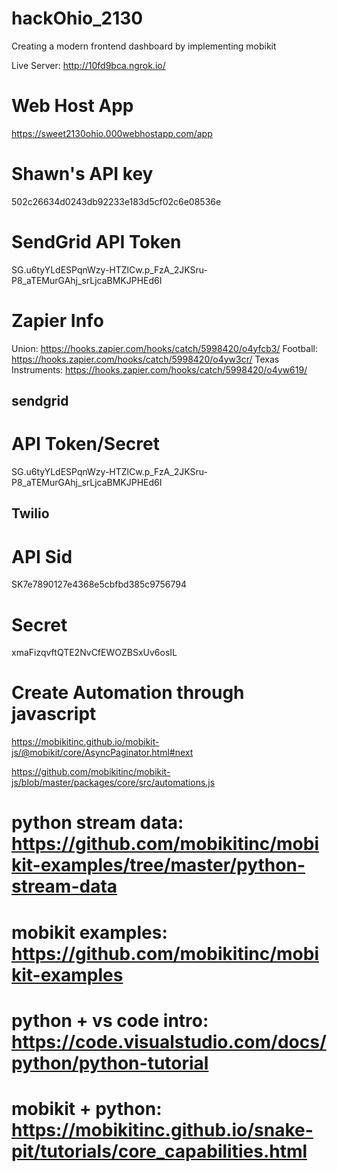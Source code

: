 # hackOhio_2130
 Creating a modern frontend dashboard by implementing mobikit

 Live Server:
http://10fd9bca.ngrok.io/

# Web Host App
https://sweet2130ohio.000webhostapp.com/app

 # Shawn's API key
 502c26634d0243db92233e183d5cf02c6e08536e  

 # SendGrid API Token
 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

 # Zapier Info
Union: https://hooks.zapier.com/hooks/catch/5998420/o4yfcb3/
Football: https://hooks.zapier.com/hooks/catch/5998420/o4yw3cr/
Texas Instruments: https://hooks.zapier.com/hooks/catch/5998420/o4yw619/


## sendgrid
# API Token/Secret
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

## Twilio
# API Sid
SK7e7890127e4368e5cbfbd385c9756794
# Secret
xmaFizqvftQTE2NvCfEWOZBSxUv6osIL


# Create Automation through javascript
https://mobikitinc.github.io/mobikit-js/@mobikit/core/AsyncPaginator.html#next

https://github.com/mobikitinc/mobikit-js/blob/master/packages/core/src/automations.js


# python stream data: https://github.com/mobikitinc/mobikit-examples/tree/master/python-stream-data

# mobikit examples: https://github.com/mobikitinc/mobikit-examples

# python + vs code intro: https://code.visualstudio.com/docs/python/python-tutorial

# mobikit + python: https://mobikitinc.github.io/snake-pit/tutorials/core_capabilities.html